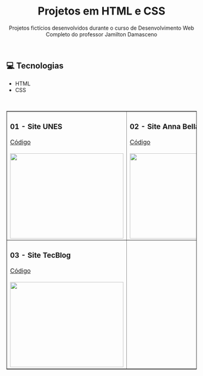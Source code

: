 <h1 align="center">Projetos em HTML e CSS</h1>

<p align="center">Projetos fictícios desenvolvidos durante o curso de Desenvolvimento Web Completo do professor Jamilton Damasceno</p>
<br>

## 💻 Tecnologias 
- HTML
- CSS

<br>
<table border="1" align="center">
  <tr>
    <td>
      <h3>01 - Site UNES</h3>
      <a href="./01-site-Unes/">Código</a><br><br>
     <a href="https://github.com/livia-somera"><img src="https://i.picasion.com/pic91/1141ce0baaf0fadee053828ad2638bb5.gif" width="300" height="225" border="0"></a>
    </td>    
    <td>
      <h3>02 - Site Anna Bella</h3>
      <a href="./02-site-Anna-Bella/">Código</a><br><br>
     <a href="https://github.com/livia-somera"><img src="https://i.picasion.com/pic91/051946bcd1042cd81a78c31cfba36e3c.gif" width="300" height="225" border="0"></a>
    </td>        
  </tr>
  <tr>
    <td>
      <h3>03 - Site TecBlog</h3>
      <a href="./03-site-TecBlog/">Código</a><br><br>
     <a href="https://github.com/livia-somera"><img src="https://i.picasion.com/pic91/63321503857b9b43acda9d8187b1eded.gif" width="300" height="225" border="0"></a>
    </td> 
  </tr>
</table>
